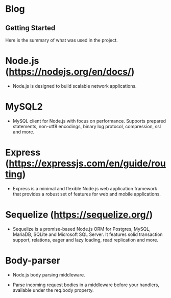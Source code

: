# Blog

Getting Started
---------------

Here is the summary of what was used in the project.

# Node.js (https://nodejs.org/en/docs/)

* Node.js is designed to build scalable network applications.

# MySQL2

* MySQL client for Node.js with focus on performance. Supports prepared statements, non-utf8 encodings, binary log protocol, compression, ssl and more.

# Express (https://expressjs.com/en/guide/routing)

* Express is a minimal and flexible Node.js web application framework that provides a robust set of features for web and mobile applications.

# Sequelize (https://sequelize.org/)

* Sequelize is a promise-based Node.js ORM for Postgres, MySQL, MariaDB, SQLite and Microsoft SQL Server. It features solid transaction support, relations, eager and lazy loading, read replication and more.

# Body-parser

* Node.js body parsing middleware.

* Parse incoming request bodies in a middleware before your handlers, available under the req.body property.
